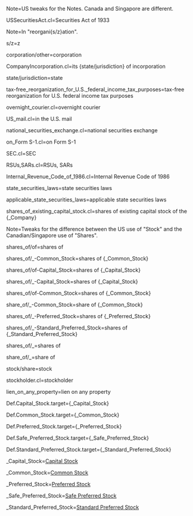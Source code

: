 Note=US tweaks for the Notes.  Canada and Singapore are different.

USSecuritiesAct.cl=Securities Act of 1933

Note=In "reorgani{s/z}ation".

s/z=z

corporation/other=corporation

CompanyIncorporation.cl=its {state/jurisdiction} of incorporation

state/jurisdiction=state

tax-free_reorganization_for_U.S._federal_income_tax_purposes=tax-free reorganization for U.S. federal income tax purposes

overnight_courier.cl=overnight courier

US_mail.cl=in the U.S. mail

national_securities_exchange.cl=national securities exchange

on_Form S-1.cl=on Form S-1

SEC.cl=SEC

RSUs,SARs.cl=RSUs, SARs

Internal_Revenue_Code_of_1986.cl=Internal Revenue Code of 1986

state_securities_laws=state securities laws

applicable_state_securities_laws=applicable state securities laws

shares_of_existing_capital_stock.cl=shares of existing capital stock of the {_Company}

Note=Tweaks for the difference between the US use of "Stock" and the Canadian/Singapore use of "Shares".

shares_of/of=shares of

shares_of/_-Common_Stock=shares of {_Common_Stock}

shares_of/of-Capital_Stock=shares of {_Capital_Stock}

shares_of/_-Capital_Stock=shares of {_Capital_Stock}

shares_of/of-Common_Stock=shares of {_Common_Stock}

share_of/_-Common_Stock=share of {_Common_Stock}

shares_of/_-Preferred_Stock=shares of {_Preferred_Stock}

shares_of/_-Standard_Preferred_Stock=shares of {_Standard_Preferred_Stock}

shares_of/_=shares of

share_of/_=share of

stock/share=stock

stockholder.cl=stockholder

lien_on_any_property=lien on any property


Def.Capital_Stock.target={_Capital_Stock}

Def.Common_Stock.target={_Common_Stock}

Def.Preferred_Stock.target={_Preferred_Stock}

Def.Safe_Preferred_Stock.target={_Safe_Preferred_Stock}

Def.Standard_Preferred_Stock.target={_Standard_Preferred_Stock}

_Capital_Stock=<a href='#Def.Capital_Stock.target' class='definedterm'>Capital Stock</a>

_Common_Stock=<a href='#Def.Common_Stock.target' class='definedterm'>Common Stock</a>

_Preferred_Stock=<a href='#Def.Preferred_Stock.target' class='definedterm'>Preferred Stock</a>

_Safe_Preferred_Stock=<a href='#Def.Safe_Preferred_Stock.target' class='definedterm'>Safe Preferred Stock</a>

_Standard_Preferred_Stock=<a href='#Def.Standard_Preferred_Stock.target' class='definedterm'>Standard Preferred Stock</a>
